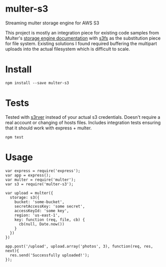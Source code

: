 # multer-s3
Streaming multer storage engine for AWS S3

This project is mostly an integration piece for existing code samples from Multer's [storage engine documentation](https://github.com/expressjs/multer/blob/master/StorageEngine.md) with [s3fs](https://github.com/RiptideElements/s3fs) as the substitution piece for file system.  Existing solutions I found required buffering the multipart uploads into the actual filesystem which is difficult to scale.

# Install
```
npm install --save multer-s3
```

# Tests
Tested with [s3rver](https://github.com/jamhall/s3rver) instead of your actual s3 credentials.  Doesn't require a real account or changing of hosts files.  Includes integration tests ensuring that it should work with express + multer.

```
npm test
```

# Usage
```
var express = require('express');
var app = express();
var multer = require('multer');
var s3 = require('multer-s3');

var upload = multer({
  storage: s3({
    bucket: 'some-bucket',
    secretAccessKey: 'some secret',
    accessKeyId: 'some key',
    region: 'us-east-1',
    key: function (req, file, cb) {
      cb(null, Date.now())
    }
  })
})

app.post('/upload', upload.array('photos', 3), function(req, res, next){
  res.send('Successfully uploaded!');
});
```
